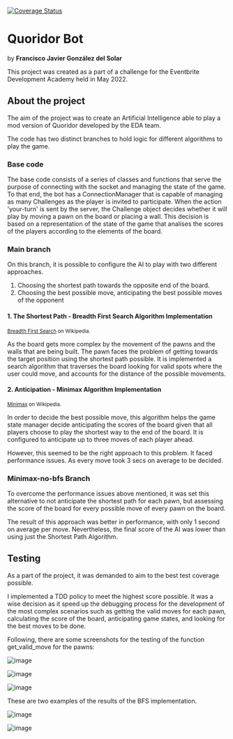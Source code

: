 <a href='https://coveralls.io/github/frangdelsolar/EDA'><img src='https://coveralls.io/repos/github/frangdelsolar/EDA/badge.svg' alt='Coverage Status' /></a>


<h1>Quoridor Bot</h1>
by <strong>Francisco Javier González del Solar</strong>

<p>This project was created as a part of a challenge for the Eventbrite Development Academy held in May 2022.</p>

<h2>About the project</h2>
<p>The aim of the project was to create an Artificial Intelligence able to play a mod version of Quoridor developed by the EDA team.</p>
<p>The code has two distinct branches to hold logic for different algorithms to play the game.</p>

<h3>Base code</h3>
The base code consists of a series of classes and functions that serve the purpose of connecting with the socket and managing the state of the game. To that end, the bot
has a ConnectionManager that is capable of managing as many Challenges as the player is invited to participate. 
When the action 'your-turn' is sent by the server, the Challenge object decides whether it will play by moving a pawn on the board or placing a wall. This decision is 
based on a representation of the state of the game that analises the scores of the players according to the elements of the board.

<h3>Main branch</h3>

<p>On this branch, it is possible to configure the AI to play with two different approaches.</p>
<ol>
    <li>Choosing the shortest path towards the opposite end of the board.</li>
    <li>Choosing the best possible move, anticipating the best possible moves of the opponent</li>
</ol>

<h4>1. The Shortest Path - Breadth First Search Algorithm Implementation</h4>
<small><a href="https://en.wikipedia.org/wiki/Breadth-first_search">Breadth First Search</a> on Wikipedia.</small>
<p>As the board gets more complex by the movement of the pawns and the walls that are being built. The pawn faces the problem of getting towards the target position
using the shortest path possible. It is implemented a search algorithm that traverses the board looking for valid spots where the user could move, and accounts for the distance of the possible movements.</p>

<h4>2. Anticipation - Minimax Algorithm Implementation</h4>
<small><a href="https://en.wikipedia.org/wiki/Minimax">Minimax</a> on Wikipedia.</small>
<p>In order to decide the best possible move, this algorithm helps the game state manager decide anticipating the scores of the board given that all players choose to play the shortest way to the end of the board. It is configured to anticipate up to three moves of each player ahead.</p>

<p>However, this seemed to be the right approach to this problem. It faced performance issues. As every move took 3 secs on average to be decided.</p>

<h3>Minimax-no-bfs Branch</h3>

<p>To overcome the performance issues above mentioned, it was set this alternative to not anticipate the shortest path for each pawn, but assessing the score of the board for every possible move of every pawn on the board.</p>
<p>The result of this approach was better in performance, with only 1 second on average per move. Nevertheless, the final score of the AI was lower than using just the Shortest Path Algorithm.</p>

<h2>Testing</h2>
<p>As a part of the project, it was demanded to aim to the best test coverage possible.</p>
<p>I implemented a TDD policy to meet the highest score possible. It was a wise decision as it speed up the debugging process for the development of the most complex scenarios such as getting the valid moves for each pawn, calculating the score of the board, anticipating game states, and looking for the best moves to be done.</p>

<p>Following, there are some screenshots for the testing of the function get_valid_move for the pawns: </p>

![image](https://user-images.githubusercontent.com/54779433/169143711-09412c3f-1b48-40db-a259-603fb330ca71.png)

![image](https://user-images.githubusercontent.com/54779433/169143786-83d77437-abb3-4ac6-ba2c-955ce3b95f37.png)

![image](https://user-images.githubusercontent.com/54779433/169143888-88549ae8-561c-49a7-8fdb-8ac724af2398.png)


<p>These are two examples of the results of the BFS implementation. </p>

![image](https://user-images.githubusercontent.com/54779433/169144755-0c4e921c-2ca6-4d09-8aba-460045906930.png)

![image](https://user-images.githubusercontent.com/54779433/169144531-5c75582b-2643-4d22-b144-5731b8efe86e.png)



